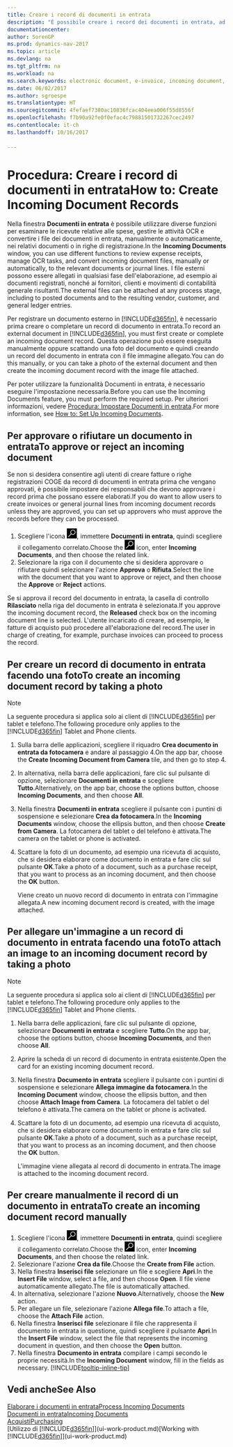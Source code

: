 ```yaml
---
title: Creare i record di documenti in entrata
description: "È possibile creare i record dei documenti in entrata, ad esempio le fatture elettroniche, e gestire le attività OCR, il commercio elettronico e il servizio di scambio documenti."
documentationcenter: 
author: SorenGP
ms.prod: dynamics-nav-2017
ms.topic: article
ms.devlang: na
ms.tgt_pltfrm: na
ms.workload: na
ms.search.keywords: electronic document, e-invoice, incoming document, OCR, ecommerce, document exchange, import invoice
ms.date: 06/02/2017
ms.author: sgroespe
ms.translationtype: HT
ms.sourcegitcommit: 4fefaef7380ac10836fcac404eea006f55d8556f
ms.openlocfilehash: f7b90a92fe0f0efac4c79881501732267cec2497
ms.contentlocale: it-ch
ms.lasthandoff: 10/16/2017

---
```

# <a name="how-to-create-incoming-document-records"></a><span data-ttu-id="ff2a7-103">Procedura: Creare i record di documenti in entrata</span><span class="sxs-lookup"><span data-stu-id="ff2a7-103">How to: Create Incoming Document Records</span></span>
<span data-ttu-id="ff2a7-104">Nella finestra **Documenti in entrata** è possibile utilizzare diverse funzioni per esaminare le ricevute relative alle spese, gestire le attività OCR e convertire i file dei documenti in entrata, manualmente o automaticamente, nei relativi documenti o in righe di registrazione.</span><span class="sxs-lookup"><span data-stu-id="ff2a7-104">In the **Incoming Documents** window, you can use different functions to review expense receipts, manage OCR tasks, and convert incoming document files, manually or automatically, to the relevant documents or journal lines.</span></span> <span data-ttu-id="ff2a7-105">I file esterni possono essere allegati in qualsiasi fase dell'elaborazione, ad esempio ai documenti registrati, nonché ai fornitori, clienti e movimenti di contabilità generale risultanti.</span><span class="sxs-lookup"><span data-stu-id="ff2a7-105">The external files can be attached at any process stage, including to posted documents and to the resulting vendor, customer, and general ledger entries.</span></span>

<span data-ttu-id="ff2a7-106">Per registrare un documento esterno in [!INCLUDE[d365fin](includes/d365fin_md.md)], è necessario prima creare o completare un record di documento in entrata.</span><span class="sxs-lookup"><span data-stu-id="ff2a7-106">To record an external document in [!INCLUDE[d365fin](includes/d365fin_md.md)], you must first create or complete an incoming document record.</span></span> <span data-ttu-id="ff2a7-107">Questa operazione può essere eseguita manualmente oppure scattando una foto del documento e quindi creando un record del documento in entrata con il file immagine allegato.</span><span class="sxs-lookup"><span data-stu-id="ff2a7-107">You can do this manually, or you can take a photo of the external document and then create the incoming document record with the image file attached.</span></span>

<span data-ttu-id="ff2a7-108">Per poter utilizzare la funzionalità Documenti in entrata, è necessario eseguire l'impostazione necessaria.</span><span class="sxs-lookup"><span data-stu-id="ff2a7-108">Before you can use the Incoming Documents feature, you must perform the required setup.</span></span> <span data-ttu-id="ff2a7-109">Per ulteriori informazioni, vedere [Procedura: Impostare Documenti in entrata](across-how-setup-income-documents.md).</span><span class="sxs-lookup"><span data-stu-id="ff2a7-109">For more information, see [How to: Set Up Incoming Documents](across-how-setup-income-documents.md).</span></span>

## <a name="to-approve-or-reject-an-incoming-document"></a><span data-ttu-id="ff2a7-110">Per approvare o rifiutare un documento in entrata</span><span class="sxs-lookup"><span data-stu-id="ff2a7-110">To approve or reject an incoming document</span></span>
<span data-ttu-id="ff2a7-111">Se non si desidera consentire agli utenti di creare fatture o righe registrazioni COGE da record di documenti in entrata prima che vengano approvati, è possibile impostare dei responsabili che devono approvare i record prima che possano essere elaborati.</span><span class="sxs-lookup"><span data-stu-id="ff2a7-111">If you do want to allow users to create invoices or general journal lines from incoming document records unless they are approved, you can set up approvers who must approve the records before they can be processed.</span></span>

1. <span data-ttu-id="ff2a7-112">Scegliere l'icona ![Cerca pagina o report](media/ui-search/search_small.png "icona Cerca pagina o report"), immettere **Documenti in entrata**, quindi scegliere il collegamento correlato.</span><span class="sxs-lookup"><span data-stu-id="ff2a7-112">Choose the ![Search for Page or Report](media/ui-search/search_small.png "Search for Page or Report icon") icon, enter **Incoming Documents**, and then choose the related link.</span></span>
2. <span data-ttu-id="ff2a7-113">Selezionare la riga con il documento che si desidera approvare o rifiutare quindi selezionare l'azione **Approva** o **Rifiuta**.</span><span class="sxs-lookup"><span data-stu-id="ff2a7-113">Select the line with the document that you want to approve or reject, and then choose the **Approve** or **Reject** actions.</span></span>

<span data-ttu-id="ff2a7-114">Se si approva il record del documento in entrata, la casella di controllo **Rilasciato** nella riga del documento in entrata è selezionata.</span><span class="sxs-lookup"><span data-stu-id="ff2a7-114">If you approve the incoming document record, the **Released** check box on the incoming document line is selected.</span></span> <span data-ttu-id="ff2a7-115">L'utente incaricato di creare, ad esempio, le fatture di acquisto può procedere all'elaborazione del record.</span><span class="sxs-lookup"><span data-stu-id="ff2a7-115">The user in charge of creating, for example, purchase invoices can proceed to process the record.</span></span>

## <a name="to-create-an-incoming-document-record-by-taking-a-photo"></a><span data-ttu-id="ff2a7-116">Per creare un record di documento in entrata facendo una foto</span><span class="sxs-lookup"><span data-stu-id="ff2a7-116">To create an incoming document record by taking a photo</span></span>
> [!NOTE]  
>   <span data-ttu-id="ff2a7-117">La seguente procedura si applica solo ai client di [!INCLUDE[d365fin](includes/d365fin_md.md)] per tablet e telefono.</span><span class="sxs-lookup"><span data-stu-id="ff2a7-117">The following procedure only applies to the [!INCLUDE[d365fin](includes/d365fin_md.md)] Tablet and Phone clients.</span></span>

1. <span data-ttu-id="ff2a7-118">Sulla barra delle applicazioni, scegliere il riquadro **Crea documento in entrata da fotocamera** e andare al passaggio 4.</span><span class="sxs-lookup"><span data-stu-id="ff2a7-118">On the app bar, choose the **Create Incoming Document from Camera** tile, and then go to step 4.</span></span>
2. <span data-ttu-id="ff2a7-119">In alternativa, nella barra delle applicazioni, fare clic sul pulsante di opzione, selezionare **Documenti in entrata** e scegliere **Tutto**.</span><span class="sxs-lookup"><span data-stu-id="ff2a7-119">Alternatively, on the app bar, choose the options button, choose **Incoming Documents**, and then choose **All**.</span></span>
3. <span data-ttu-id="ff2a7-120">Nella finestra **Documenti in entrata** scegliere il pulsante con i puntini di sospensione e selezionare **Crea da fotocamera**.</span><span class="sxs-lookup"><span data-stu-id="ff2a7-120">In the **Incoming Documents** window, choose the ellipsis button, and then choose **Create from Camera**.</span></span> <span data-ttu-id="ff2a7-121">La fotocamera del tablet o del telefono è attivata.</span><span class="sxs-lookup"><span data-stu-id="ff2a7-121">The camera on the tablet or phone is activated.</span></span>
4. <span data-ttu-id="ff2a7-122">Scattare la foto di un documento, ad esempio una ricevuta di acquisto, che si desidera elaborare come documento in entrata e fare clic sul pulsante **OK**.</span><span class="sxs-lookup"><span data-stu-id="ff2a7-122">Take a photo of a document, such as a purchase receipt, that you want to process as an incoming document, and then choose the **OK** button.</span></span>

    <span data-ttu-id="ff2a7-123">Viene creato un nuovo record di documento in entrata con l'immagine allegata.</span><span class="sxs-lookup"><span data-stu-id="ff2a7-123">A new incoming document record is created, with the image attached.</span></span>

## <a name="to-attach-an-image-to-an-incoming-document-record-by-taking-a-photo"></a><span data-ttu-id="ff2a7-124">Per allegare un'immagine a un record di documento in entrata facendo una foto</span><span class="sxs-lookup"><span data-stu-id="ff2a7-124">To attach an image to an incoming document record by taking a photo</span></span>
> [!NOTE]  
>   <span data-ttu-id="ff2a7-125">La seguente procedura si applica solo ai client di [!INCLUDE[d365fin](includes/d365fin_md.md)] per tablet e telefono.</span><span class="sxs-lookup"><span data-stu-id="ff2a7-125">The following procedure only applies to the [!INCLUDE[d365fin](includes/d365fin_md.md)] Tablet and Phone clients.</span></span>

1. <span data-ttu-id="ff2a7-126">Nella barra delle applicazioni, fare clic sul pulsante di opzione, selezionare **Documenti in entrata** e scegliere **Tutto**.</span><span class="sxs-lookup"><span data-stu-id="ff2a7-126">On the app bar, choose the options button, choose **Incoming Documents**, and then choose **All**.</span></span>
2. <span data-ttu-id="ff2a7-127">Aprire la scheda di un record di documento in entrata esistente.</span><span class="sxs-lookup"><span data-stu-id="ff2a7-127">Open the card for an existing incoming document record.</span></span>
3. <span data-ttu-id="ff2a7-128">Nella finestra **Documento in entrata** scegliere il pulsante con i puntini di sospensione e selezionare **Allega immagine da fotocamera**.</span><span class="sxs-lookup"><span data-stu-id="ff2a7-128">In the **Incoming Document** window, choose the ellipsis button, and then choose **Attach Image from Camera**.</span></span> <span data-ttu-id="ff2a7-129">La fotocamera del tablet o del telefono è attivata.</span><span class="sxs-lookup"><span data-stu-id="ff2a7-129">The camera on the tablet or phone is activated.</span></span>
4. <span data-ttu-id="ff2a7-130">Scattare la foto di un documento, ad esempio una ricevuta di acquisto, che si desidera elaborare come documento in entrata e fare clic sul pulsante **OK**.</span><span class="sxs-lookup"><span data-stu-id="ff2a7-130">Take a photo of a document, such as a purchase receipt, that you want to process as an incoming document, and then choose the **OK** button.</span></span>

    <span data-ttu-id="ff2a7-131">L'immagine viene allegata al record di documento in entrata.</span><span class="sxs-lookup"><span data-stu-id="ff2a7-131">The image is attached to the incoming document record.</span></span>

## <a name="to-create-an-incoming-document-record-manually"></a><span data-ttu-id="ff2a7-132">Per creare manualmente il record di un documento in entrata</span><span class="sxs-lookup"><span data-stu-id="ff2a7-132">To create an incoming document record manually</span></span>
1. <span data-ttu-id="ff2a7-133">Scegliere l'icona ![Cerca pagina o report](media/ui-search/search_small.png "icona Cerca pagina o report"), immettere **Documenti in entrata**, quindi scegliere il collegamento correlato.</span><span class="sxs-lookup"><span data-stu-id="ff2a7-133">Choose the ![Search for Page or Report](media/ui-search/search_small.png "Search for Page or Report icon") icon, enter **Incoming Documents**, and then choose the related link.</span></span>
2. <span data-ttu-id="ff2a7-134">Selezionare l'azione **Crea da file**.</span><span class="sxs-lookup"><span data-stu-id="ff2a7-134">Choose the **Create from File** action.</span></span>  
3. <span data-ttu-id="ff2a7-135">Nella finestra **Inserisci file** selezionare un file e scegliere **Apri**.</span><span class="sxs-lookup"><span data-stu-id="ff2a7-135">In the **Insert File** window, select a file, and then choose **Open**.</span></span> <span data-ttu-id="ff2a7-136">Il file viene automaticamente allegato.</span><span class="sxs-lookup"><span data-stu-id="ff2a7-136">The file is automatically attached.</span></span>
4. <span data-ttu-id="ff2a7-137">In alternativa, selezionare l'azione **Nuovo**.</span><span class="sxs-lookup"><span data-stu-id="ff2a7-137">Alternatively, choose the **New** action.</span></span>
5. <span data-ttu-id="ff2a7-138">Per allegare un file, selezionare l'azione **Allega file**.</span><span class="sxs-lookup"><span data-stu-id="ff2a7-138">To attach a file, choose the **Attach File** action.</span></span>
6. <span data-ttu-id="ff2a7-139">Nella finestra **Inserisci file** selezionare il file che rappresenta il documento in entrata in questione, quindi scegliere il pulsante **Apri**.</span><span class="sxs-lookup"><span data-stu-id="ff2a7-139">In the **Insert File** window, select the file that represents the incoming document in question, and then choose the **Open** button.</span></span>
7. <span data-ttu-id="ff2a7-140">Nella finestra **Documento in entrata** compilare i campi secondo le proprie necessità.</span><span class="sxs-lookup"><span data-stu-id="ff2a7-140">In the **Incoming Document** window, fill in the fields as necessary.</span></span> [!INCLUDE[tooltip-inline-tip](includes/tooltip-inline-tip_md.md)]

## <a name="see-also"></a><span data-ttu-id="ff2a7-141">Vedi anche</span><span class="sxs-lookup"><span data-stu-id="ff2a7-141">See Also</span></span>
[<span data-ttu-id="ff2a7-142">Elaborare i documenti in entrata</span><span class="sxs-lookup"><span data-stu-id="ff2a7-142">Process Incoming Documents</span></span>](across-process-income-documents.md)  
[<span data-ttu-id="ff2a7-143">Documenti in entrata</span><span class="sxs-lookup"><span data-stu-id="ff2a7-143">Incoming Documents</span></span>](across-income-documents.md)  
[<span data-ttu-id="ff2a7-144">Acquisti</span><span class="sxs-lookup"><span data-stu-id="ff2a7-144">Purchasing</span></span>](purchasing-manage-purchasing.md)  
<span data-ttu-id="ff2a7-145">[Utilizzo di [!INCLUDE[d365fin](includes/d365fin_md.md)]](ui-work-product.md)</span><span class="sxs-lookup"><span data-stu-id="ff2a7-145">[Working with [!INCLUDE[d365fin](includes/d365fin_md.md)]](ui-work-product.md)</span></span>


